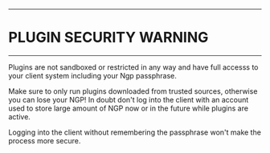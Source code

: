 ----
# PLUGIN SECURITY WARNING #

----
Plugins are not sandboxed or restricted in any way and have full accesss
to your client system including your Ngp passphrase.

Make sure to only run plugins downloaded from trusted sources, otherwise
you can lose your NGP! In doubt don't log into the client with an account
used to store large amount of NGP now or in the future while plugins
are active.

Logging into the client without remembering the passphrase won't make
the process more secure.